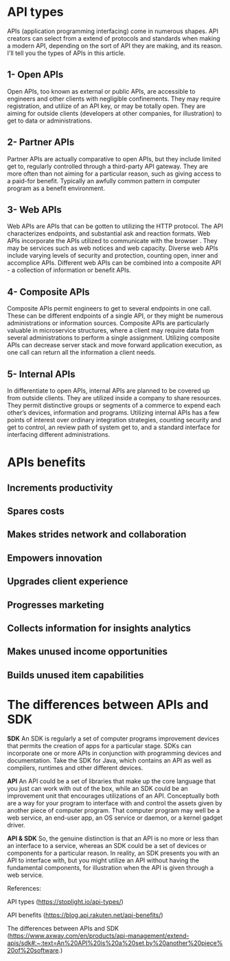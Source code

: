 # API types

APIs (application programming interfacing) come in numerous shapes. API creators can select from a extend of protocols and standards when making a modern API, depending on the sort of API they are making, and its reason. I'll tell you the types of APIs in this article.

## 1- Open APIs

Open APIs, too known as external or public APIs, are accessible to engineers and other clients with negligible confinements. They may require registration, and utilize of an API key, or may be totally open. They are aiming for outside clients (developers at other companies, for illustration) to get to data or administrations.


## 2- Partner APIs

Partner APIs are actually comparative to open APIs, but they include limited get to, regularly controlled through a third-party API gateway. They are more often than not aiming for a particular reason, such as giving access to a paid-for benefit. Typically an awfully common pattern in computer program as a benefit environment.

## 3- Web APIs

Web APIs are APIs that can be gotten to utilizing the HTTP protocol. The API characterizes endpoints, and substantial ask and reaction formats. Web APIs incorporate the APIs utilized to communicate with the browser . They may be services such as web notices and web capacity. Diverse web APIs include varying levels of security and protection, counting open, inner and accomplice APIs. Different web APIs can be combined into a composite API - a collection of information or benefit APIs.

## 4- Composite APIs 

Composite APIs permit engineers to get to several endpoints in one call. These can be different endpoints of a single API, or they might be numerous administrations or information sources. Composite APIs are particularly valuable in microservice structures, where a client may require data from several administrations to perform a single assignment. Utilizing composite APIs can decrease server stack and move forward application execution, as one call can return all the information a client needs.

## 5- Internal APIs 

In differentiate to open APIs, internal APIs are planned to be covered up from outside clients. They are utilized inside a company to share resources. They permit distinctive groups or segments of a commerce to expend each other’s devices, information and programs. Utilizing internal APIs has a few points of interest over ordinary integration strategies, counting security and get to control, an review path of system get to, and a standard interface for interfacing different administrations.

# APIs benefits 

## Increments productivity 

## Spares costs 

## Makes strides network and collaboration 

## Empowers innovation 

## Upgrades client experience
 
## Progresses marketing 

## Collects information for insights analytics 

## Makes unused income opportunities 

## Builds unused item capabilities

# The differences between APIs and SDK 

**SDK** An SDK is regularly a set of computer programs improvement devices that permits the creation of apps for a particular stage. SDKs can incorporate one or more APIs in conjunction with programming devices and documentation. Take the SDK for Java, which contains an API as well as compilers, runtimes and other different devices.

**API** An API could be a set of libraries that make up the core language that you just can work with out of the box, while an SDK could be an improvement unit that encourages utilizations of an API. Conceptually both are a way for your program to interface with and control the assets given by another piece of computer program. That computer program may well be a web service, an end-user app, an OS service or daemon, or a kernel gadget driver.

**API & SDK** So, the genuine distinction is that an API is no more or less than an interface to a service, whereas an SDK could be a set of devices or components for a particular reason. In reality, an SDK presents you with an API to interface with, but you might utilize an API without having the fundamental components, for illustration when the API is given through a web service.

References:

API types (https://stoplight.io/api-types/)

API benefits (https://blog.api.rakuten.net/api-benefits/)

The differences between APIs and SDK (https://www.axway.com/en/products/api-management/extend-apis/sdk#:~:text=An%20API%20is%20a%20set,by%20another%20piece%20of%20software.)
